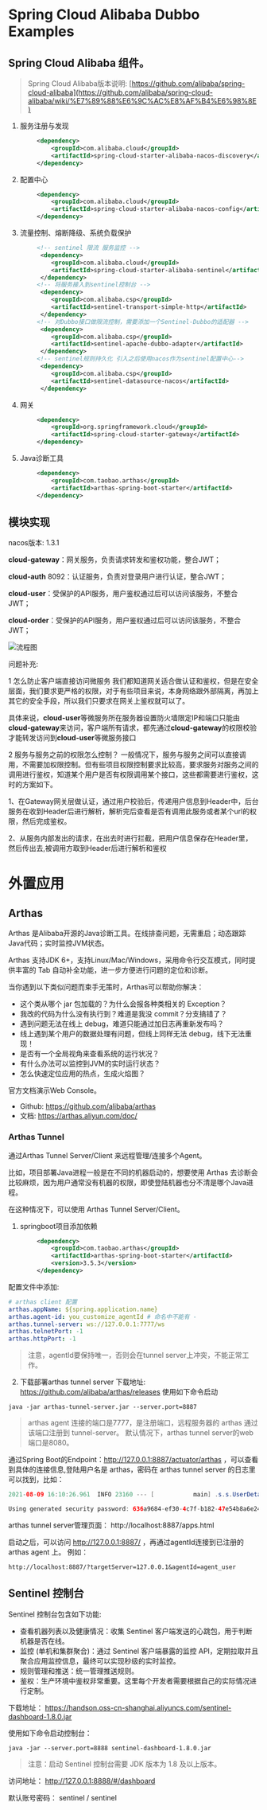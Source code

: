# Spring Cloud Alibaba Dubbo Examples

## Spring Cloud Alibaba 组件。
> Spring Cloud Alibaba版本说明: [https://github.com/alibaba/spring-cloud-alibaba](https://github.com/alibaba/spring-cloud-alibaba/wiki/%E7%89%88%E6%9C%AC%E8%AF%B4%E6%98%8E)

1. 服务注册与发现
```xml
        <dependency>
            <groupId>com.alibaba.cloud</groupId>
            <artifactId>spring-cloud-starter-alibaba-nacos-discovery</artifactId>
        </dependency>
```

2. 配置中心 
```xml
        <dependency>
            <groupId>com.alibaba.cloud</groupId>
            <artifactId>spring-cloud-starter-alibaba-nacos-config</artifactId>
        </dependency>
```
3. 流量控制、熔断降级、系统负载保护
```xml
        <!-- sentinel 限流 服务监控 -->
         <dependency>
            <groupId>com.alibaba.cloud</groupId>
            <artifactId>spring-cloud-starter-alibaba-sentinel</artifactId>
         </dependency>
        <!-- 将服务接入到sentinel控制台 -->
         <dependency>
            <groupId>com.alibaba.csp</groupId>
            <artifactId>sentinel-transport-simple-http</artifactId>
         </dependency>
        <!-- 对Dubbo接口做限流控制，需要添加一个Sentinel-Dubbo的适配器 -->
         <dependency>
            <groupId>com.alibaba.csp</groupId>
            <artifactId>sentinel-apache-dubbo-adapter</artifactId>
         </dependency>
        <!-- sentinel规则持久化 引入之后使用nacos作为sentinel配置中心-->
         <dependency>
            <groupId>com.alibaba.csp</groupId>
            <artifactId>sentinel-datasource-nacos</artifactId>
         </dependency>
```
4. 网关
```xml
        <dependency>
            <groupId>org.springframework.cloud</groupId>
            <artifactId>spring-cloud-starter-gateway</artifactId>
        </dependency>
```
5. Java诊断工具
```xml
        <dependency>
            <groupId>com.taobao.arthas</groupId>
            <artifactId>arthas-spring-boot-starter</artifactId>
        </dependency>
```

## 模块实现

nacos版本: 1.3.1

**cloud-gateway**：网关服务，负责请求转发和鉴权功能，整合JWT；

**cloud-auth** 8092：认证服务，负责对登录用户进行认证，整合JWT；

**cloud-user**：受保护的API服务，用户鉴权通过后可以访问该服务，不整合JWT；

**cloud-order**：受保护的API服务，用户鉴权通过后可以访问该服务，不整合JWT；

![流程图](admin_docs/images/Alibaba-Cloud-Examples.png)

问题补充:

1 怎么防止客户端直接访问微服务
我们都知道网关适合做认证和鉴权，但是在安全层面，我们要求更严格的权限，对于有些项目来说，本身网络跟外部隔离，再加上其它的安全手段，所以我们只要求在网关上鉴权就可以了。

具体来说，**cloud-user**等微服务所在服务器设置防火墙限定IP和端口只能由**cloud-gateway**来访问，客户端所有请求，都先通过**cloud-gateway**的权限校验才能转发访问到**cloud-user**等微服务接口

2 服务与服务之前的权限怎么控制？
一般情况下，服务与服务之间可以直接调用，不需要加权限控制。但有些项目权限控制要求比较高，要求服务对服务之间的调用进行鉴权，知道某个用户是否有权限调用某个接口，这些都需要进行鉴权，这时的方案如下。

1、在Gateway网关层做认证，通过用户校验后，传递用户信息到Header中，后台服务在收到Header后进行解析，解析完后查看是否有调用此服务或者某个url的权限，然后完成鉴权。

2、从服务内部发出的请求，在出去时进行拦截，把用户信息保存在Header里，然后传出去,被调用方取到Header后进行解析和鉴权

# 外置应用

## Arthas
Arthas 是Alibaba开源的Java诊断工具。在线排查问题，无需重启；动态跟踪Java代码；实时监控JVM状态。

Arthas 支持JDK 6+，支持Linux/Mac/Windows，采用命令行交互模式，同时提供丰富的 Tab 自动补全功能，进一步方便进行问题的定位和诊断。

当你遇到以下类似问题而束手无策时，Arthas可以帮助你解决：
- 这个类从哪个 jar 包加载的？为什么会报各种类相关的 Exception？
- 我改的代码为什么没有执行到？难道是我没 commit？分支搞错了？
- 遇到问题无法在线上 debug，难道只能通过加日志再重新发布吗？
- 线上遇到某个用户的数据处理有问题，但线上同样无法 debug，线下无法重现！
- 是否有一个全局视角来查看系统的运行状况？
- 有什么办法可以监控到JVM的实时运行状态？
- 怎么快速定位应用的热点，生成火焰图？

官方文档演示Web Console。
- Github: https://github.com/alibaba/arthas
- 文档: https://arthas.aliyun.com/doc/

### Arthas Tunnel
通过Arthas Tunnel Server/Client 来远程管理/连接多个Agent。

比如，项目部署Java进程一般是在不同的机器启动的，想要使用 Arthas 去诊断会比较麻烦，因为用户通常没有机器的权限，即使登陆机器也分不清是哪个Java进程。

在这种情况下，可以使用 Arthas Tunnel Server/Client。

1. springboot项目添加依赖
```xml
        <dependency>
            <groupId>com.taobao.arthas</groupId>
            <artifactId>arthas-spring-boot-starter</artifactId>
            <version>3.5.3</version>
        </dependency>
```
配置文件中添加:
```yml
# arthas client 配置
arthas.appName: ${spring.application.name}
arthas.agent-id: you_customize_agentId # 命名中不能有 -
arthas.tunnel-server: ws://127.0.0.1:7777/ws
arthas.telnetPort: -1
arthas.httpPort: -1
```
> 注意，agentId要保持唯一，否则会在tunnel server上冲突，不能正常工作。
2. 下载部署arthas tunnel server
   下载地址: https://github.com/alibaba/arthas/releases
   使用如下命令启动
```shell
java -jar arthas-tunnel-server.jar --server.port=8887
```
> arthas agent 连接的端口是7777，是注册端口，远程服务器的 arthas 通过该端口注册到 tunnel-server。
> 默认情况下，arthas tunnel server的web端口是8080。

通过Spring Boot的Endpoint：http://127.0.0.1:8887/actuator/arthas ，可以查看到具体的连接信息,登陆用户名是 arthas，密码在 arthas tunnel server 的日志里可以找到，比如：
```java
2021-08-09 16:10:26.961  INFO 23160 --- [           main] .s.s.UserDetailsServiceAutoConfiguration :

Using generated security password: 636a9684-ef30-4c7f-b182-47e54b8a6e24

```
arthas tunnel server管理页面： http://localhost:8887/apps.html

启动之后，可以访问 http://127.0.0.1:8887/ ，再通过agentId连接到已注册的 arthas agent 上。
例如：
```
http://localhost:8887/?targetServer=127.0.0.1&agentId=agent_user
```


## Sentinel 控制台
Sentinel 控制台包含如下功能:
- 查看机器列表以及健康情况：收集 Sentinel 客户端发送的心跳包，用于判断机器是否在线。
- 监控 (单机和集群聚合)：通过 Sentinel 客户端暴露的监控 API，定期拉取并且聚合应用监控信息，最终可以实现秒级的实时监控。
- 规则管理和推送：统一管理推送规则。
- 鉴权：生产环境中鉴权非常重要。这里每个开发者需要根据自己的实际情况进行定制。

下载地址： https://handson.oss-cn-shanghai.aliyuncs.com/sentinel-dashboard-1.8.0.jar

使用如下命令启动控制台：
```shell
java -jar --server.port=8888 sentinel-dashboard-1.8.0.jar  
```
> 注意：启动 Sentinel 控制台需要 JDK 版本为 1.8 及以上版本。

访问地址： http://127.0.0.1:8888/#/dashboard

默认账号密码： sentinel / sentinel



